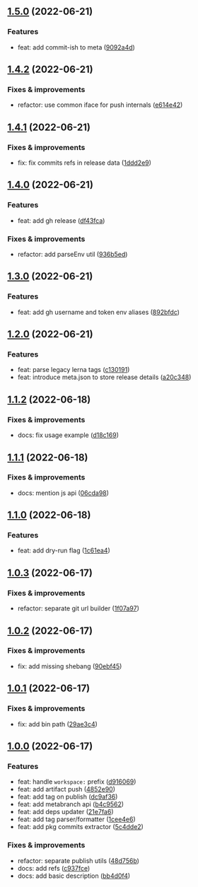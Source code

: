## [1.5.0](https://github.com/semrel-extra/zx-bulk-release/compare/v1.4.2...v1.5.0) (2022-06-21)

### Features
* feat: add commit-ish to meta ([9092a4d](https://github.com/semrel-extra/zx-bulk-release/commit/9092a4d41f51fb58a9d7cb1696bb9ee3f07c9133))

## [1.4.2](https://github.com/semrel-extra/zx-bulk-release/compare/v1.4.1...v1.4.2) (2022-06-21)

### Fixes & improvements
* refactor: use common iface for push internals ([e614e42](https://github.com/semrel-extra/zx-bulk-release/commit/e614e42d8b323749082b94611f4552fdacebe1f5))

## [1.4.1](https://github.com/semrel-extra/zx-bulk-release/compare/v1.4.0...v1.4.1) (2022-06-21)

### Fixes & improvements
* fix: fix commits refs in release data ([1ddd2e9](https://github.com/semrel-extra/zx-bulk-release/commit/1ddd2e99e88e245bf5d6b477adb6fca0d2c4c663))

## [1.4.0](https://github.com/semrel-extra/zx-bulk-release/compare/v1.3.0...v1.4.0) (2022-06-21)

### Features
* feat: add gh release ([df43fca](https://github.com/semrel-extra/zx-bulk-release/commit/df43fca694668a838f287d38b4f298aa9da2acdd))

### Fixes & improvements
* refactor: add parseEnv util ([936b5ed](https://github.com/semrel-extra/zx-bulk-release/commit/936b5edaf3472f66dba2f9c60bb9745096fda729))

## [1.3.0](https://github.com/semrel-extra/zx-bulk-release/compare/v1.2.0...v1.3.0) (2022-06-21)

### Features
* feat: add gh username and token env aliases ([892bfdc](https://github.com/semrel-extra/zx-bulk-release/commit/892bfdc86215a0532939f24ca4a2690d69e8d59e))

## [1.2.0](https://github.com/semrel-extra/zx-bulk-release/compare/v1.1.2...v1.2.0) (2022-06-21)

### Features
* feat: parse legacy lerna tags ([c130191](https://github.com/semrel-extra/zx-bulk-release/commit/c130191f192b185937286730b8c3505d5674c7c1))
* feat: introduce meta.json to store release details ([a20c348](https://github.com/semrel-extra/zx-bulk-release/commit/a20c34809e29d772a44f71990fdb11921a49ca9f))

## [1.1.2](https://github.com/semrel-extra/zx-bulk-release/compare/v1.1.1...v1.1.2) (2022-06-18)

### Fixes & improvements
* docs: fix usage example ([d18c169](https://github.com/semrel-extra/zx-bulk-release/commit/d18c1691c8447ffa1cde3dc5aa52fadf307d359a))

## [1.1.1](https://github.com/semrel-extra/zx-bulk-release/compare/v1.1.0...v1.1.1) (2022-06-18)

### Fixes & improvements
* docs: mention js api ([06cda98](https://github.com/semrel-extra/zx-bulk-release/commit/06cda9869b96fc2aca5d278f45d5e733e2cc23ab))

## [1.1.0](https://github.com/semrel-extra/zx-bulk-release/compare/v1.0.3...v1.1.0) (2022-06-18)

### Features
* feat: add dry-run flag ([1c61ea4](https://github.com/semrel-extra/zx-bulk-release/commit/1c61ea4da0a0f6bac8f6135a285335a150c51e9b))

## [1.0.3](https://github.com/semrel-extra/zx-bulk-release/compare/v1.0.2...v1.0.3) (2022-06-17)

### Fixes & improvements
* refactor: separate git url builder ([1f07a97](https://github.com/semrel-extra/zx-bulk-release/commit/1f07a978e7f731047403ba3f40a72c5cd8275b07))

## [1.0.2](https://github.com/semrel-extra/zx-bulk-release/compare/v1.0.1...v1.0.2) (2022-06-17)

### Fixes & improvements
* fix: add missing shebang ([90ebf45](https://github.com/semrel-extra/zx-bulk-release/commit/90ebf459b4e4bdea099ca75c6572101845fea7c6))

## [1.0.1](https://github.com/semrel-extra/zx-bulk-release/compare/v1.0.0...v1.0.1) (2022-06-17)

### Fixes & improvements
* fix: add bin path ([29ae3c4](https://github.com/semrel-extra/zx-bulk-release/commit/29ae3c4896c9e46edffc776356fc4388412a19ee))

## [1.0.0](https://github.com/semrel-extra/zx-bulk-release/compare/undefined...v1.0.0) (2022-06-17)

### Features
* feat: handle `workspace:` prefix ([d916069](https://github.com/semrel-extra/zx-bulk-release/commit/d9160696d5beefaf4c11ad27ffdb3675e9125273))
* feat: add artifact push ([4852e90](https://github.com/semrel-extra/zx-bulk-release/commit/4852e903f7515a13516eae7a8c44e2458113b382))
* feat: add tag on publish ([dc9af36](https://github.com/semrel-extra/zx-bulk-release/commit/dc9af3634bed102912ef98e3e98fabbc6f1966b7))
* feat: add metabranch api ([b4c9562](https://github.com/semrel-extra/zx-bulk-release/commit/b4c95622cf5aa3aecf5853a1a266933c2dcddf14))
* feat: add deps updater ([21e7fa6](https://github.com/semrel-extra/zx-bulk-release/commit/21e7fa60f49910aa65940007e2ba2c05f0b305e9))
* feat: add tag parser/formatter ([1cee4e6](https://github.com/semrel-extra/zx-bulk-release/commit/1cee4e6f3680711a5eb079f0695c794297f0900f))
* feat: add pkg commits extractor ([5c4dde2](https://github.com/semrel-extra/zx-bulk-release/commit/5c4dde206123f55f75c15b65d992e61e2ee73204))

### Fixes & improvements
* refactor: separate publish utils ([48d756b](https://github.com/semrel-extra/zx-bulk-release/commit/48d756badf57012b7ae97ae8f4bd4ccbc0dd473d))
* docs: add refs ([c937fce](https://github.com/semrel-extra/zx-bulk-release/commit/c937fce4472f68c5d8e92e8970a15fca017dc656))
* docs: add basic description ([bb4d0f4](https://github.com/semrel-extra/zx-bulk-release/commit/bb4d0f4e33cfae78868400e8bf17f488d5d4a2de))
